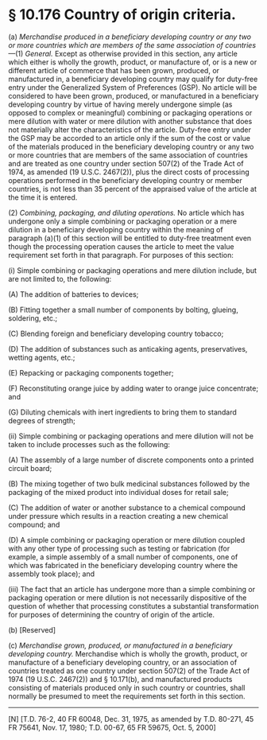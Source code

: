 # § 10.176   Country of origin criteria.

(a) *Merchandise produced in a beneficiary developing country or any two or more countries which are members of the same association of countries*—(1) *General.* Except as otherwise provided in this section, any article which either is wholly the growth, product, or manufacture of, or is a new or different article of commerce that has been grown, produced, or manufactured in, a beneficiary developing country may qualify for duty-free entry under the Generalized System of Preferences (GSP). No article will be considered to have been grown, produced, or manufactured in a beneficiary developing country by virtue of having merely undergone simple (as opposed to complex or meaningful) combining or packaging operations or mere dilution with water or mere dilution with another substance that does not materially alter the characteristics of the article. Duty-free entry under the GSP may be accorded to an article only if the sum of the cost or value of the materials produced in the beneficiary developing country or any two or more countries that are members of the same association of countries and are treated as one country under section 507(2) of the Trade Act of 1974, as amended (19 U.S.C. 2467(2)), plus the direct costs of processing operations performed in the beneficiary developing country or member countries, is not less than 35 percent of the appraised value of the article at the time it is entered. 


(2) *Combining, packaging, and diluting operations.* No article which has undergone only a simple combining or packaging operation or a mere dilution in a beneficiary developing country within the meaning of paragraph (a)(1) of this section will be entitled to duty-free treatment even though the processing operation causes the article to meet the value requirement set forth in that paragraph. For purposes of this section: 


(i) Simple combining or packaging operations and mere dilution include, but are not limited to, the following: 


(A) The addition of batteries to devices; 


(B) Fitting together a small number of components by bolting, glueing, soldering, etc.; 


(C) Blending foreign and beneficiary developing country tobacco; 


(D) The addition of substances such as anticaking agents, preservatives, wetting agents, etc.; 


(E) Repacking or packaging components together; 


(F) Reconstituting orange juice by adding water to orange juice concentrate; and


(G) Diluting chemicals with inert ingredients to bring them to standard degrees of strength; 


(ii) Simple combining or packaging operations and mere dilution will not be taken to include processes such as the following: 


(A) The assembly of a large number of discrete components onto a printed circuit board; 


(B) The mixing together of two bulk medicinal substances followed by the packaging of the mixed product into individual doses for retail sale; 


(C) The addition of water or another substance to a chemical compound under pressure which results in a reaction creating a new chemical compound; and


(D) A simple combining or packaging operation or mere dilution coupled with any other type of processing such as testing or fabrication (for example, a simple assembly of a small number of components, one of which was fabricated in the beneficiary developing country where the assembly took place); and


(iii) The fact that an article has undergone more than a simple combining or packaging operation or mere dilution is not necessarily dispositive of the question of whether that processing constitutes a substantial transformation for purposes of determining the country of origin of the article. 


(b) [Reserved]


(c) *Merchandise grown, produced, or manufactured in a beneficiary developing country.* Merchandise which is wholly the growth, product, or manufacture of a beneficiary developing country, or an association of countries treated as one country under section 507(2) of the Trade Act of 1974 (19 U.S.C. 2467(2)) and § 10.171(b), and manufactured products consisting of materials produced only in such country or countries, shall normally be presumed to meet the requirements set forth in this section.



---

[N] [T.D. 76-2, 40 FR 60048, Dec. 31, 1975, as amended by T.D. 80-271, 45 FR 75641, Nov. 17, 1980; T.D. 00-67, 65 FR 59675, Oct. 5, 2000]




